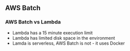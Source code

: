## AWS Batch

### AWS Batch vs Lambda
* Lambda has a 15 minute execution limit
* Lambda has limited disk space in the environment
* Lamda is serverless, AWS Batch is not - it uses Docker
